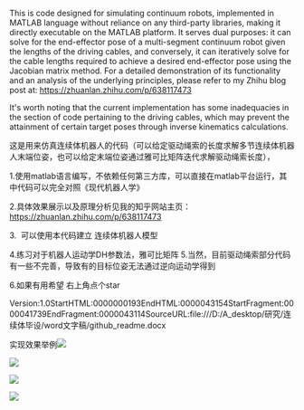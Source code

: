 This is code designed for simulating continuum robots, implemented in MATLAB language without reliance on any third-party libraries, making it directly executable on the MATLAB platform. It serves dual purposes: it can solve for the end-effector pose of a multi-segment continuum robot given the lengths of the driving cables, and conversely, it can iteratively solve for the cable lengths required to achieve a desired end-effector pose using the Jacobian matrix method. For a detailed demonstration of its functionality and an analysis of the underlying principles, please refer to my Zhihu blog post at: https://zhuanlan.zhihu.com/p/638117473

It's worth noting that the current implementation has some inadequacies in the section of code pertaining to the driving cables, which may prevent the attainment of certain target poses through inverse kinematics calculations.

这是用来仿真连续体机器人的代码（可以给定驱动绳索的长度求解多节连续体机器人末端位姿，也可以给定末端位姿通过雅可比矩阵迭代求解驱动绳索长度），

1.使用matlab语言编写，不依赖任何第三方库，可以直接在matlab平台运行，其中代码可以完全对照《现代机器人学》

2.具体效果展示以及原理分析见我的知乎网站主页：https://zhuanlan.zhihu.com/p/638117473 

3.  可以使用本代码建立 连续体机器人模型

4.练习对于机器人运动学DH参数法，雅可比矩阵
5.当然，目前驱动绳索部分代码有一些不完善，导致有的目标位姿无法通过逆向运动学得到

6.如果有用希望   右上角点个star

Version:1.0StartHTML:0000000193EndHTML:0000043154StartFragment:0000041739EndFragment:0000043114SourceURL:file:///D:/A_desktop/研究/连续体毕设/word文字稿/github_readme.docx<style></style>

实现效果举例![](![Image%20Alt%20Text](https://github.com/JiaLongLiLi/continuum-robot/tree/main/images/github_readme_Page1.png))



![](file:///D:/A_desktop/%E7%A0%94%E7%A9%B6/%E8%BF%9E%E7%BB%AD%E4%BD%93%E6%AF%95%E8%AE%BE/word%E6%96%87%E5%AD%97%E7%A8%BF/github_readme_Page1.png)

![](file:///D:/A_desktop/%E7%A0%94%E7%A9%B6/%E8%BF%9E%E7%BB%AD%E4%BD%93%E6%AF%95%E8%AE%BE/word%E6%96%87%E5%AD%97%E7%A8%BF/github_readme_Page2.png)

![](file:///D:/A_desktop/%E7%A0%94%E7%A9%B6/%E8%BF%9E%E7%BB%AD%E4%BD%93%E6%AF%95%E8%AE%BE/word%E6%96%87%E5%AD%97%E7%A8%BF/github_readme_Page3.png)


